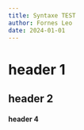 ```yaml
---
title: Syntaxe TEST
author: Fornes Leo
date: 2024-01-01
---
```


# header 1

## header 2

#### header 4
